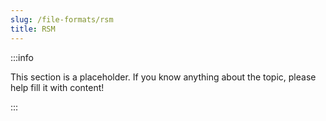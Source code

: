 ```yaml
---
slug: /file-formats/rsm
title: RSM
---
```


:::info

This section is a placeholder. If you know anything about the topic, please help fill it with content!

:::

